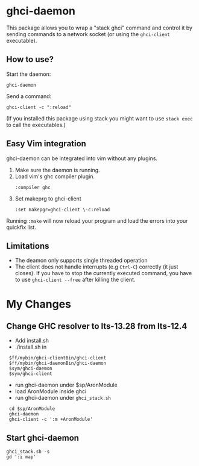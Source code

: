 # ghci-daemon
This package allows you to wrap a "stack ghci" command and control it by sending
commands to a network socket (or using the `ghci-client` executable).

## How to use?
Start the daemon:
```
ghci-daemon
```

Send a command:
```
ghci-client -c ":reload"
```

(If you installed this package using stack you might want to use `stack exec`
to call the executables.)

## Easy Vim integration
ghci-daemon can be integrated into vim without any plugins.

1. Make sure the daemon is running.
2. Load vim's ghc compiler plugin.
   ```
   :compiler ghc
   ```
3. Set makeprg to ghci-client
   ```
   :set makepgr=ghci-client \-c:reload
   ```

Running `:make` will now reload your program and load the errors into your
quickfix list.

## Limitations
* The deamon only supports single threaded operation
* The client does not handle interrupts (e.g `Ctrl-C`) correctly (it just
  closes). If you have to stop the currently executed command, you have to use
  `ghci-client --free` after killing the client.

# My Changes
## Change GHC resolver to lts-13.28 from lts-12.4
* Add install.sh
* ./install.sh in
```
 $ff/mybin/ghci-clientBin/ghci-client
 $ff/mybin/ghci-daemonBin/ghci-daemon
 $sym/ghci-daemon
 $sym/ghci-client
```
* run ghci-daemon under $sp/AronModule
* load AronModule inside ghci
* run ghci-daemon under `ghci_stack.sh`
```
 cd $sp/AronModule
 ghci-daemon
 ghci-client -c ':m +AronModule'
```

## Start ghci-daemon

```
ghci_stack.sh -s
gd ':i map'
```

